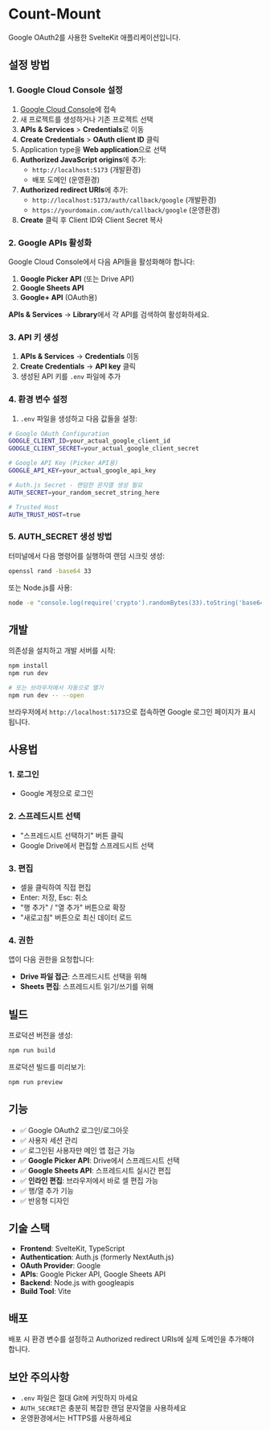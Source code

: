 # Count-Mount

Google OAuth2를 사용한 SvelteKit 애플리케이션입니다.

## 설정 방법

### 1. Google Cloud Console 설정

1. [Google Cloud Console](https://console.cloud.google.com/)에 접속
2. 새 프로젝트를 생성하거나 기존 프로젝트 선택
3. **APIs & Services** > **Credentials**로 이동
4. **Create Credentials** > **OAuth client ID** 클릭
5. Application type을 **Web application**으로 선택
6. **Authorized JavaScript origins**에 추가:
   - `http://localhost:5173` (개발환경)
   - 배포 도메인 (운영환경)
7. **Authorized redirect URIs**에 추가:
   - `http://localhost:5173/auth/callback/google` (개발환경)
   - `https://yourdomain.com/auth/callback/google` (운영환경)
8. **Create** 클릭 후 Client ID와 Client Secret 복사

### 2. Google APIs 활성화

Google Cloud Console에서 다음 API들을 활성화해야 합니다:

1. **Google Picker API** (또는 Drive API)
2. **Google Sheets API**
3. **Google+ API** (OAuth용)

**APIs & Services** → **Library**에서 각 API를 검색하여 활성화하세요.

### 3. API 키 생성

1. **APIs & Services** → **Credentials** 이동
2. **Create Credentials** → **API key** 클릭
3. 생성된 API 키를 `.env` 파일에 추가

### 4. 환경 변수 설정

1. `.env` 파일을 생성하고 다음 값들을 설정:

```bash
# Google OAuth Configuration
GOOGLE_CLIENT_ID=your_actual_google_client_id
GOOGLE_CLIENT_SECRET=your_actual_google_client_secret

# Google API Key (Picker API용)
GOOGLE_API_KEY=your_actual_google_api_key

# Auth.js Secret - 랜덤한 문자열 생성 필요
AUTH_SECRET=your_random_secret_string_here

# Trusted Host
AUTH_TRUST_HOST=true
```

### 5. AUTH_SECRET 생성 방법

터미널에서 다음 명령어를 실행하여 랜덤 시크릿 생성:

```bash
openssl rand -base64 33
```

또는 Node.js를 사용:

```bash
node -e "console.log(require('crypto').randomBytes(33).toString('base64'))"
```

## 개발

의존성을 설치하고 개발 서버를 시작:

```sh
npm install
npm run dev

# 또는 브라우저에서 자동으로 열기
npm run dev -- --open
```

브라우저에서 `http://localhost:5173`으로 접속하면 Google 로그인 페이지가 표시됩니다.

## 사용법

### 1. 로그인
- Google 계정으로 로그인

### 2. 스프레드시트 선택
- "스프레드시트 선택하기" 버튼 클릭
- Google Drive에서 편집할 스프레드시트 선택

### 3. 편집
- 셀을 클릭하여 직접 편집
- Enter: 저장, Esc: 취소
- "행 추가" / "열 추가" 버튼으로 확장
- "새로고침" 버튼으로 최신 데이터 로드

### 4. 권한
앱이 다음 권한을 요청합니다:
- **Drive 파일 접근**: 스프레드시트 선택을 위해
- **Sheets 편집**: 스프레드시트 읽기/쓰기를 위해

## 빌드

프로덕션 버전을 생성:

```sh
npm run build
```

프로덕션 빌드를 미리보기:

```sh
npm run preview
```

## 기능

- ✅ Google OAuth2 로그인/로그아웃
- ✅ 사용자 세션 관리
- ✅ 로그인된 사용자만 메인 앱 접근 가능
- ✅ **Google Picker API**: Drive에서 스프레드시트 선택
- ✅ **Google Sheets API**: 스프레드시트 실시간 편집
- ✅ **인라인 편집**: 브라우저에서 바로 셀 편집 가능
- ✅ 행/열 추가 기능
- ✅ 반응형 디자인

## 기술 스택

- **Frontend**: SvelteKit, TypeScript
- **Authentication**: Auth.js (formerly NextAuth.js)
- **OAuth Provider**: Google
- **APIs**: Google Picker API, Google Sheets API
- **Backend**: Node.js with googleapis
- **Build Tool**: Vite

## 배포

배포 시 환경 변수를 설정하고 Authorized redirect URIs에 실제 도메인을 추가해야 합니다.

## 보안 주의사항

- `.env` 파일은 절대 Git에 커밋하지 마세요
- `AUTH_SECRET`은 충분히 복잡한 랜덤 문자열을 사용하세요
- 운영환경에서는 HTTPS를 사용하세요
